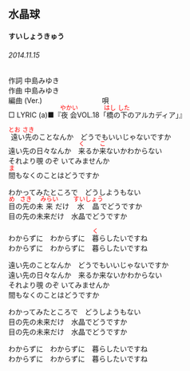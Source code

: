 <style type="text/css">
	ruby{
	    ruby-position: over;
	}
	ruby > rt{font-size: 12px;color:red;}
	p{font:16px;font-size: '楷体'}
</style>
## 水晶球
#### すいしょうきゅう
###### 2014.11.15


作詞     中島みゆき　　　　　   
作曲      中島みゆき  　　　   
編曲 (Ver.) 　　　　　　　　
唄  　　    
□ LYRIC (a)■『<ruby><rb>夜会</rb><rp>(</rp><rt>やかい</rt><rp>)</rp></ruby>VOL.18「<ruby><rb>橋</rb><rp>(</rp><rt>はし</rt><rp>)</rp></ruby>の<ruby><rb>下</rb><rp>(</rp><rt>した</rt><rp>)</rp></ruby>のアルカディア」』  

<ruby><rb>遠</rb><rp>(</rp><rt>とお</rt><rp>)</rp></ruby>い<ruby><rb>先</rb><rp>(</rp><rt>さき</rt><rp>)</rp></ruby>のことなんか　どうでもいいじゃないですか  
遠い先の日々なんか　<ruby><rb>来</rb><rp>(</rp><rt>く</rt><rp>)</rp></ruby>るか<ruby><rb>来</rb><rp>(</rp><rt>こ</rt><rp>)</rp></ruby>ないかわからない  
それより覗 </rb><rp>(</rp><rt>のぞ</rt><rp>)</rp></ruby> いてみませんか  
<ruby><rb>間</rb><rp>(</rp><rt>ま</rt><rp>)</rp></ruby>もなくのことはどうですか  
  
わかってみたところで　どうしようもない  
<ruby><rb>目</rb><rp>(</rp><rt>め</rt><rp>)</rp></ruby>の<ruby><rb>先</rb><rp>(</rp><rt>さき</rt><rp>)</rp></ruby>の未<ruby><rb>来</rb><rp>(</rp><rt>みらい</rt><rp>)</rp></ruby>だけ　<ruby><rb>水晶</rb><rp>(</rp><rt>すいしょう</rt><rp>)</rp></ruby>でどうですか  
目の先の未来だけ　水晶でどうですか  
  
わからずに　わからずに　<ruby><rb>暮</rb><rp>(</rp><rt>く</rt><rp>)</rp></ruby>らしたいですね  
わからずに　わからずに　暮らしたいですね  
  
遠い先のことなんか　どうでもいいじゃないですか  
遠い先の日々なんか　来るか来ないかわからない  
それより覗 </rb><rp>(</rp><rt>のぞ</rt><rp>)</rp></ruby> いてみませんか  
間もなくのことはどうですか  
  
わかってみたところで　どうしようもない  
目の先の未来だけ　水晶でどうですか  
目の先の未来だけ　水晶でどうですか  
  
わからずに　わからずに　暮らしたいですね  
わからずに　わからずに　暮らしたいですね  